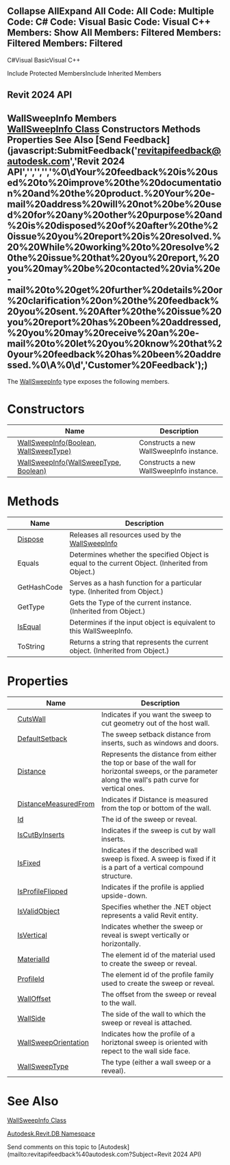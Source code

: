 ﻿

Collapse AllExpand All Code: All Code: Multiple Code: C# Code: Visual Basic Code: Visual C++  Members: Show All Members: Filtered Members: Filtered Members: Filtered   
---  
  
C#Visual BasicVisual C++

Include Protected MembersInclude Inherited Members

Revit 2024 API  
---  
WallSweepInfo Members  
[WallSweepInfo Class](140876fa-4c17-ad27-8a12-a4bf755e06f3.md) Constructors Methods Properties See Also [Send Feedback](javascript:SubmitFeedback\('revitapifeedback@autodesk.com','Revit 2024 API','','','','%0\\dYour%20feedback%20is%20used%20to%20improve%20the%20documentation%20and%20the%20product.%20Your%20e-mail%20address%20will%20not%20be%20used%20for%20any%20other%20purpose%20and%20is%20disposed%20of%20after%20the%20issue%20you%20report%20is%20resolved.%20%20While%20working%20to%20resolve%20the%20issue%20that%20you%20report,%20you%20may%20be%20contacted%20via%20e-mail%20to%20get%20further%20details%20or%20clarification%20on%20the%20feedback%20you%20sent.%20After%20the%20issue%20you%20report%20has%20been%20addressed,%20you%20may%20receive%20an%20e-mail%20to%20let%20you%20know%20that%20your%20feedback%20has%20been%20addressed.%0\\A%0\\d','Customer%20Feedback'\);)  
---  
  
The [WallSweepInfo](140876fa-4c17-ad27-8a12-a4bf755e06f3.md) type exposes the following members.

# Constructors

|  | Name | Description |
| --- | --- | --- |
|  | [WallSweepInfo(Boolean, WallSweepType)](e64c66c8-a851-3062-feae-c969bb3d51d1.md) | Constructs a new WallSweepInfo instance. |
|  | [WallSweepInfo(WallSweepType, Boolean)](88df87e1-8312-cfc8-d00e-d53bd406277b.md) | Constructs a new WallSweepInfo instance. |
  
# Methods

|  | Name | Description |
| --- | --- | --- |
|  | [Dispose](0e25ba79-4f5d-0ada-ae8b-dc9dc9003b8f.md) | Releases all resources used by the [WallSweepInfo](140876fa-4c17-ad27-8a12-a4bf755e06f3.md) |
|  | Equals | Determines whether the specified Object is equal to the current Object. (Inherited from Object.) |
|  | GetHashCode | Serves as a hash function for a particular type.  (Inherited from Object.) |
|  | GetType | Gets the Type of the current instance. (Inherited from Object.) |
|  | [IsEqual](aed19fea-6615-0432-7dfa-176d9132eaee.md) | Determines if the input object is equivalent to this WallSweepInfo. |
|  | ToString | Returns a string that represents the current object. (Inherited from Object.) |
  
# Properties

|  | Name | Description |
| --- | --- | --- |
|  | [CutsWall](4e831a66-a4ed-299d-7950-cec29c33b625.md) | Indicates if you want the sweep to cut geometry out of the host wall. |
|  | [DefaultSetback](ce7bd53f-64f0-43b2-cf68-c24bdae7b735.md) | The sweep setback distance from inserts, such as windows and doors. |
|  | [Distance](fbdfa9f5-a6fb-e335-689a-6935ca3a83d6.md) | Represents the distance from either the top or base of the wall for horizontal sweeps, or the parameter along the wall's path curve for vertical ones. |
|  | [DistanceMeasuredFrom](f93ebb36-8b02-6953-5f85-70d5b6473c14.md) | Indicates if Distance is measured from the top or bottom of the wall. |
|  | [Id](463e3eb1-1bbf-9117-fe02-45da2a59c7ac.md) | The id of the sweep or reveal. |
|  | [IsCutByInserts](9196a1c3-00e8-9e4c-42c2-3c0612e9fd71.md) | Indicates if the sweep is cut by wall inserts. |
|  | [IsFixed](938549e8-c6f0-76c8-d640-ab2763d6b899.md) | Indicates if the described wall sweep is fixed. A sweep is fixed if it is a part of a vertical compound structure. |
|  | [IsProfileFlipped](0455b311-c69b-a53d-004b-8cb8d3f86526.md) | Indicates if the profile is applied upside-down. |
|  | [IsValidObject](32100d37-7fdc-a39d-9799-81d7922b7bd5.md) | Specifies whether the .NET object represents a valid Revit entity. |
|  | [IsVertical](c4db2a9f-d814-a844-1df1-301b0e4f94d2.md) | Indicates whether the sweep or reveal is swept vertically or horizontally. |
|  | [MaterialId](18f06a02-b0d6-40cf-3682-a88db9fb086b.md) | The element id of the material used to create the sweep or reveal. |
|  | [ProfileId](cb72ef85-5bb7-a89b-f054-8af475455958.md) | The element id of the profile family used to create the sweep or reveal. |
|  | [WallOffset](acec047b-2881-8bd2-c741-dfd7be0059a4.md) | The offset from the sweep or reveal to the wall. |
|  | [WallSide](d69280c8-7e5c-fc50-0c70-3e3145096329.md) | The side of the wall to which the sweep or reveal is attached. |
|  | [WallSweepOrientation](2456c9bb-8bf7-282b-c5de-2a1e57cfe47d.md) | Indicates how the profile of a horiztonal sweep is oriented with repect to the wall side face. |
|  | [WallSweepType](e6e5577a-4592-6ac5-d134-643356b68ac1.md) | The type (either a wall sweep or a reveal). |
  
# See Also

[WallSweepInfo Class](140876fa-4c17-ad27-8a12-a4bf755e06f3.md)

[Autodesk.Revit.DB Namespace](87546ba7-461b-c646-cbb1-2cb8f5bff8b2.md)

Send comments on this topic to [Autodesk](mailto:revitapifeedback%40autodesk.com?Subject=Revit 2024 API)